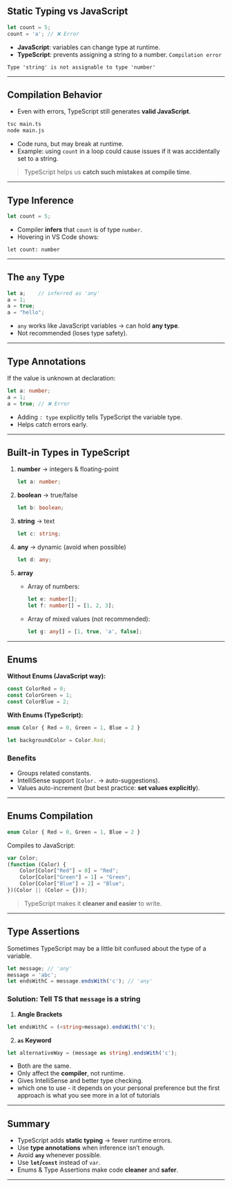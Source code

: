## Static Typing vs JavaScript

```ts
let count = 5;
count = 'a'; // ❌ Error
```

* **JavaScript**: variables can change type at runtime.
* **TypeScript**: prevents assigning a string to a number. `Compilation error`

```
Type 'string' is not assignable to type 'number'

```

---

## Compilation Behavior

* Even with errors, TypeScript still generates **valid JavaScript**.

```bash
tsc main.ts
node main.js
```

* Code runs, but may break at runtime.
* Example: using `count` in a loop could cause issues if it was accidentally set to a string.

> TypeScript helps us **catch such mistakes at compile time**.

---

## Type Inference

```ts
let count = 5; 
```

* Compiler **infers** that `count` is of type `number`.
* Hovering in VS Code shows:

```
let count: number
```

---

## The `any` Type

```ts
let a;    // inferred as 'any'
a = 1;
a = true;
a = "hello";
```

* `any` works like JavaScript variables → can hold **any type**.
* Not recommended (loses type safety).

---

## Type Annotations

If the value is unknown at declaration:

```ts
let a: number;
a = 1;
a = true; // ❌ Error
```

* Adding `: type` explicitly tells TypeScript the variable type.
* Helps catch errors early.

---

## Built-in Types in TypeScript

1. **number** → integers & floating-point

   ```ts
   let a: number;
   ```

2. **boolean** → true/false

   ```ts
   let b: boolean;
   ```

3. **string** → text

   ```ts
   let c: string;
   ```

4. **any** → dynamic (avoid when possible)

   ```ts
   let d: any;
   ```

5. **array**

   * Array of numbers:

     ```ts
     let e: number[];
     let f: number[] = [1, 2, 3];
     ```
   * Array of mixed values (not recommended):

     ```ts
     let g: any[] = [1, true, 'a', false];
     ```

---

## Enums

**Without Enums (JavaScript way):**

```js
const ColorRed = 0;
const ColorGreen = 1;
const ColorBlue = 2;
```

**With Enums (TypeScript):**

```ts
enum Color { Red = 0, Green = 1, Blue = 2 }

let backgroundColor = Color.Red;
```

### Benefits

* Groups related constants.
* IntelliSense support (`Color.` → auto-suggestions).
* Values auto-increment (but best practice: **set values explicitly**).

---

## Enums Compilation

```ts
enum Color { Red = 0, Green = 1, Blue = 2 }
```

Compiles to JavaScript:

```js
var Color;
(function (Color) {
    Color[Color["Red"] = 0] = "Red";
    Color[Color["Green"] = 1] = "Green";
    Color[Color["Blue"] = 2] = "Blue";
})(Color || (Color = {}));
```

> TypeScript makes it **cleaner and easier** to write.

---

## Type Assertions

Sometimes TypeScript may be a little bit confused about the type of a variable.

```ts
let message; // 'any'
message = 'abc';
let endsWithC = message.endsWith('c'); // 'any'
```



### Solution: Tell TS that `message` is a string

1. **Angle Brackets**

```ts
let endsWithC = (<string>message).endsWith('c');
```

2. **`as` Keyword**

```ts
let alternativeWay = (message as string).endsWith('c');
```

* Both are the same.
* Only affect the **compiler**, not runtime.
* Gives IntelliSense and better type checking.
* which one to use - it depends on your personal preference but the first approach is what you see more in a lot of tutorials

---

## Summary

* TypeScript adds **static typing** → fewer runtime errors.
* Use **type annotations** when inference isn’t enough.
* Avoid **`any`** whenever possible.
* Use **`let`/`const`** instead of `var`.
* Enums & Type Assertions make code **cleaner** and **safer**.

---

